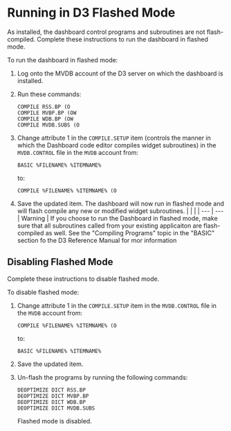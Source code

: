 # Running in D3 Flashed Mode

<PageHeader />

As installed, the dashboard control programs and subroutines are not flash-compiled. Complete these instructions to run the dashboard in flashed mode.

To run the dashboard in flashed mode:

1. Log onto the MVDB account of the D3 server on which the dashboard is installed.  

1. Run these commands:
   ```
   COMPILE RSS.BP (O  
   COMPILE MVBP.BP (OW  
   COMPILE WDB.BP (OW  
   COMPILE MVDB.SUBS (O
   ```  

1. Change attribute 1 in the `COMPILE.SETUP` item (controls the manner in which the Dashboard code editor compiles widget subroutines) in the `MVDB.CONTROL` file in the `MVDB` account from:  
   ```
   BASIC %FILENAME% %ITEMNAME%
   ```  
   to:  
   ```
   COMPILE %FILENAME% %ITEMNAME% (O
   ```  

1. Save the updated item.
   The dashboard will now run in flashed mode and will flash compile any new or modified widget subroutines.
   | <!----> | <!----> |
   | --- | --- |
   Warning | If you choose to run the Dashboard in flashed mode, make sure that all subroutines called from your existing applicaiton are flash-compiled as well. See the "Compiling Programs" topic in the "BASIC" section fo the D3 Reference Manual for mor information

## Disabling Flashed Mode

Complete these instructions to disable flashed mode.  
  
To disable flashed mode:
1. Change attribute 1 in the `COMPILE.SETUP` item in the `MVDB.CONTROL` file in the `MVDB` account from:
   ```
   COMPILE %FILENAME% %ITEMNAME% (O
   ```  
   to:  
   ```
   BASIC %FILENAME% %ITEMNAME%
   ```  

1. Save the updated item.  

1. Un-flash the programs by running the following commands:  
   ```
   DEOPTIMIZE DICT RSS.BP  
   DEOPTIMIZE DICT MVBP.BP  
   DEOPTIMIZE DICT WDB.BP  
   DEOPTIMIZE DICT MVDB.SUBS
   ```  
   Flashed mode is disabled.<PageFooter />
